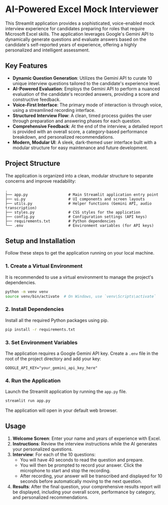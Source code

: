 # AI-Powered Excel Mock Interviewer

This Streamlit application provides a sophisticated, voice-enabled mock interview experience for candidates preparing for roles that require Microsoft Excel skills. The application leverages Google's Gemini API to dynamically generate questions and evaluate answers based on the candidate's self-reported years of experience, offering a highly personalized and intelligent assessment.

## Key Features

- **Dynamic Question Generation**: Utilizes the Gemini API to curate 10 unique interview questions tailored to the candidate's experience level.
- **AI-Powered Evaluation**: Employs the Gemini API to perform a nuanced evaluation of the candidate's recorded answers, providing a score and constructive feedback.
- **Voice-First Interface**: The primary mode of interaction is through voice, using a streamlined recording interface.
- **Structured Interview Flow**: A clean, timed process guides the user through preparation and answering phases for each question.
- **Comprehensive Feedback**: At the end of the interview, a detailed report is provided with an overall score, a category-based performance breakdown, and personalized recommendations.
- **Modern, Modular UI**: A sleek, dark-themed user interface built with a modular structure for easy maintenance and future development.

## Project Structure

The application is organized into a clean, modular structure to separate concerns and improve readability:

```
.
├── app.py                  # Main Streamlit application entry point
├── ui.py                   # UI components and screen layouts
├── utils.py                # Helper functions (Gemini API, audio transcription)
├── styles.py               # CSS styles for the application
├── config.py               # Configuration settings (API keys)
├── requirements.txt        # Python dependencies
└── .env                    # Environment variables (for API keys)
```

## Setup and Installation

Follow these steps to get the application running on your local machine.

### 1. Create a Virtual Environment

It is recommended to use a virtual environment to manage the project's dependencies.

```bash
python -m venv venv
source venv/bin/activate  # On Windows, use `venv\Scripts\activate`
```

### 2. Install Dependencies

Install all the required Python packages using pip.

```bash
pip install -r requirements.txt
```

### 3. Set Environment Variables

The application requires a Google Gemini API key. Create a `.env` file in the root of the project directory and add your key:

```
GOOGLE_API_KEY="your_gemini_api_key_here"
```

### 4. Run the Application

Launch the Streamlit application by running the `app.py` file.

```bash
streamlit run app.py
```

The application will open in your default web browser.

## Usage

1.  **Welcome Screen**: Enter your name and years of experience with Excel.
2.  **Instructions**: Review the interview instructions while the AI generates your personalized questions.
3.  **Interview**: For each of the 10 questions:
    *   You will have 40 seconds to read the question and prepare.
    *   You will then be prompted to record your answer. Click the microphone to start and stop the recording.
    *   After recording, your answer will be transcribed and displayed for 10 seconds before automatically moving to the next question.
4.  **Results**: After the final question, your comprehensive results report will be displayed, including your overall score, performance by category, and personalized recommendations.
